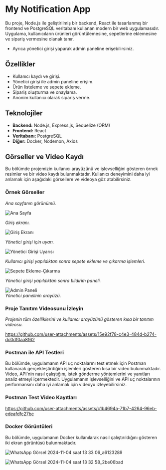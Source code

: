 # My Notification App

Bu proje, Node.js ile geliştirilmiş bir backend, React ile tasarlanmış bir frontend ve PostgreSQL veritabanı kullanan modern bir web uygulamasıdır. Uygulama, kullanıcıların ürünleri görüntülemesine, sepetlerine eklemesine ve sipariş vermesine olanak tanır. 
- Ayrıca yönetici girişi yaparak admin paneline erişebilirsiniz.


## Özellikler

- Kullanıcı kaydı ve girişi.
- Yönetici girişi ile admin paneline erişim.
- Ürün listeleme ve sepete ekleme.
- Sipariş oluşturma ve onaylama.
- Anonim kullanıcı olarak sipariş verme.


## Teknolojiler

- **Backend:** Node.js, Express.js, Sequelize (ORM)
- **Frontend:** React
- **Veritabanı:** PostgreSQL
- **Diğer:** Docker, Nodemon, Axios


## Görseller ve Video Kaydı

Bu bölümde projemizin kullanıcı arayüzünü ve işlevselliğini gösteren örnek resimler ve bir video kaydı bulunmaktadır. Kullanıcı deneyimini daha iyi anlamak için aşağıdaki görsellere ve videoya göz atabilirsiniz.

### Örnek Görseller

*Ana sayfanın görünümü.*

![Ana Sayfa](https://github.com/user-attachments/assets/975df819-3c92-4128-8d81-47b83ff3021e)

*Giriş ekranı.*

![Giriş Ekranı](https://github.com/user-attachments/assets/928d450b-2cfe-49a5-a23c-47837edf0fdb)

*Yönetici girişi için uyarı.*

![Yönetici Girişi Uyarısı](https://github.com/user-attachments/assets/7408208d-214a-4875-9b27-4f8f0a488347)

*Kullanıcı girişi yapıldıktan sonra sepete ekleme ve çıkarma işlemleri.*

![Sepete Ekleme-Çıkarma](https://github.com/user-attachments/assets/e56e2792-e23f-4091-a1ad-e231c3d99998)

*Yönetici girişi yapıldıktan sonra bildirim paneli.*

![Admin Paneli](https://github.com/user-attachments/assets/6d934402-62bc-4895-8cb2-871f6ad14c0a)  
*Yönetici panelinin arayüzü.*

### Proje Tanıtım Videosunu İzleyin

*Projenin tüm özelliklerini ve kullanıcı arayüzünü gösteren kısa bir tanıtım videosu.*

https://github.com/user-attachments/assets/15e92f78-c4e3-484d-b274-dc0df0aa8f62

### Postman ile API Testleri
Bu bölümde, uygulamanın API uç noktalarını test etmek için Postman kullanarak gerçekleştirdiğim işlemleri gösteren kısa bir video bulunmaktadır. Video, API'nin nasıl çalıştığını, istek gönderme yöntemlerini ve yanıtları analiz etmeyi içermektedir. Uygulamanın işlevselliğini ve API uç noktalarının performansını daha iyi anlamak için videoyu izleyebilirsiniz.

### Postman Test Video Kayıtları

https://github.com/user-attachments/assets/c1b4694a-71b7-4264-96eb-edeafdfc27bc

### Docker Görüntüleri
Bu bölümde, uygulamanın Docker kullanılarak nasıl çalıştırıldığını gösteren iki ekran görüntüsü bulunmaktadır.

![WhatsApp Görsel 2024-11-04 saat 13 33 06_a6123289](https://github.com/user-attachments/assets/64942936-d4d3-4c14-b801-1d73baf305a3)

![WhatsApp Görsel 2024-11-04 saat 13 32 58_2be06bad](https://github.com/user-attachments/assets/b4a4d143-6624-4b4e-a856-bac35f7ef6c6)

